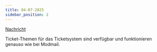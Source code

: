 ```yaml
---
title: 04-07-2025
sidebar_position: 2
---
```

[Nachricht](https://discord.com/channels/1113111089350197380/1316771964487995462/1390778792028672130)


Ticket-Themen für das Ticketsystem sind verfügbar und funktionieren genauso wie bei Modmail.
